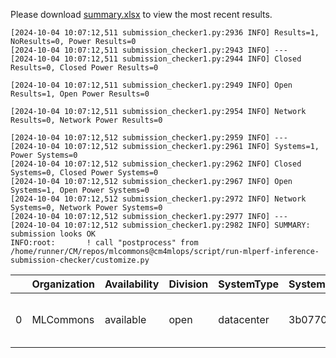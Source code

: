 Please download [summary.xlsx](summary.xlsx) to view the most recent results. 
 ```
[2024-10-04 10:07:12,511 submission_checker1.py:2936 INFO] Results=1, NoResults=0, Power Results=0
[2024-10-04 10:07:12,511 submission_checker1.py:2943 INFO] ---
[2024-10-04 10:07:12,511 submission_checker1.py:2944 INFO] Closed Results=0, Closed Power Results=0

[2024-10-04 10:07:12,511 submission_checker1.py:2949 INFO] Open Results=1, Open Power Results=0

[2024-10-04 10:07:12,511 submission_checker1.py:2954 INFO] Network Results=0, Network Power Results=0

[2024-10-04 10:07:12,512 submission_checker1.py:2959 INFO] ---
[2024-10-04 10:07:12,512 submission_checker1.py:2961 INFO] Systems=1, Power Systems=0
[2024-10-04 10:07:12,512 submission_checker1.py:2962 INFO] Closed Systems=0, Closed Power Systems=0
[2024-10-04 10:07:12,512 submission_checker1.py:2967 INFO] Open Systems=1, Open Power Systems=0
[2024-10-04 10:07:12,512 submission_checker1.py:2972 INFO] Network Systems=0, Network Power Systems=0
[2024-10-04 10:07:12,512 submission_checker1.py:2977 INFO] ---
[2024-10-04 10:07:12,512 submission_checker1.py:2982 INFO] SUMMARY: submission looks OK
INFO:root:       ! call "postprocess" from /home/runner/CM/repos/mlcommons@cm4mlops/script/run-mlperf-inference-submission-checker/customize.py

```

|    | Organization   | Availability   | Division   | SystemType   | SystemName   | Platform                                             | Model               | MlperfModel         | Scenario   |   Result | Accuracy                                                     |   number_of_nodes | host_processor_model_name   |   host_processors_per_node |   host_processor_core_count | accelerator_model_name   |   accelerators_per_node | Location                                                                                                | framework      | operating_system                                | notes                             |   compliance |   errors | version   |   inferred | has_power   | Units     | weight_data_types   |
|---:|:---------------|:---------------|:-----------|:-------------|:-------------|:-----------------------------------------------------|:--------------------|:--------------------|:-----------|---------:|:-------------------------------------------------------------|------------------:|:----------------------------|---------------------------:|----------------------------:|:-------------------------|------------------------:|:--------------------------------------------------------------------------------------------------------|:---------------|:------------------------------------------------|:----------------------------------|-------------:|---------:|:----------|-----------:|:------------|:----------|:--------------------|
|  0 | MLCommons      | available      | open       | datacenter   | 3b07702db56d | 3b07702db56d-reference-gpu-pytorch_v2.4.1-scc24-base | stable-diffusion-xl | stable-diffusion-xl | Offline    | 0.374837 | CLIP_SCORE: 15.18544016778469  FID_SCORE: 235.69504308101006 |                 1 | Intel(R) Xeon(R) w7-2495X   |                          1 |                          24 | NVIDIA GeForce RTX 4090  |                       1 | open/MLCommons/results/3b07702db56d-reference-gpu-pytorch_v2.4.1-scc24-base/stable-diffusion-xl/offline | pytorch v2.4.1 | Ubuntu 22.04 (linux-6.2.0-39-generic-glibc2.35) | Automated by MLCommons CM v2.3.9. |            1 |        0 | v4.1      |          0 | False       | Samples/s | fp32                |